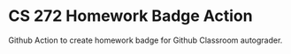 # CS 272 Homework Badge Action

Github Action to create homework badge for Github Classroom autograder. 
